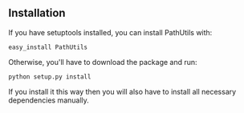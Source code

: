 Installation
------------

If you have setuptools installed, you can install PathUtils with:

    easy_install PathUtils

Otherwise, you'll have to download the package and run:

    python setup.py install

If you install it this way then you will also have to install all necessary
dependencies manually.
